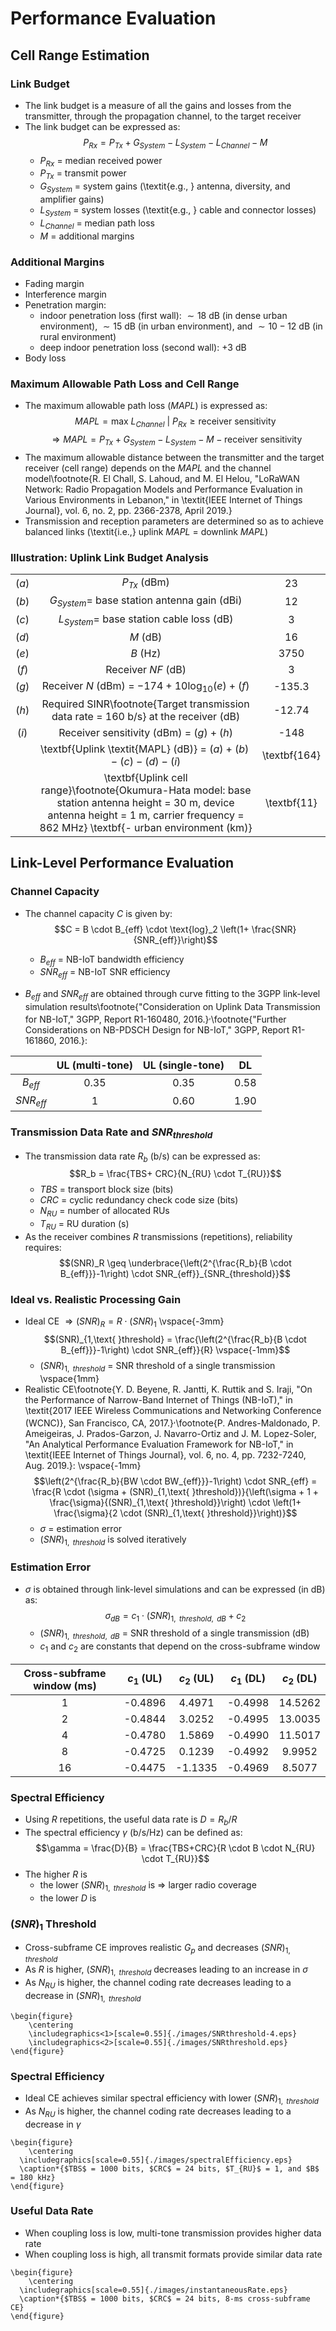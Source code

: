 # Performance Evaluation

## Cell Range Estimation

### Link Budget
- The link budget is a measure of all the gains and losses from the transmitter, through the propagation channel, to the target receiver
- The link budget can be expressed as: $$P_{Rx} = P_{Tx} + G_{System} - L_{System} - L_{Channel} - M$$
    - $P_{Rx}$ = median received power
    - $P_{Tx}$ = transmit power
    - $G_{System}$ = system gains (\textit{e.g., } antenna, diversity, and amplifier gains)
    - $L_{System}$ = system losses (\textit{e.g., } cable and connector losses)
    - $L_{Channel}$ = median path loss
    - $M$ = additional margins

### Additional Margins
- Fading margin
- Interference margin
- Penetration margin:
    - indoor penetration loss (first wall): $\sim 18$ dB (in dense urban environment), $\sim 15$ dB (in urban environment), and $\sim 10-12$ dB (in rural environment)
    - deep indoor penetration loss (second wall): +3 dB
- Body loss

### Maximum Allowable Path Loss and Cell Range

- The maximum allowable path loss ($MAPL$) is expressed as:
$$MAPL = \text{max } L_{Channel} \mbox{ } | \mbox{ } P_{Rx} \geq \text{receiver sensitivity}$$
$$\Rightarrow MAPL = P_{Tx} + G_{System} - L_{System} - M - \text{receiver sensitivity}$$
- The maximum allowable distance between the transmitter and the target receiver (cell range) depends on the $MAPL$ and the channel model\footnote{R. El Chall, S. Lahoud, and M. El Helou, "LoRaWAN Network: Radio Propagation Models and Performance Evaluation in Various Environments in Lebanon," in \textit{IEEE Internet of Things Journal}, vol. 6, no. 2, pp. 2366-2378, April 2019.}
- Transmission and reception parameters are determined so as to achieve balanced links (\textit{i.e.,} uplink $MAPL$ = downlink $MAPL$)

### Illustration: Uplink Link Budget Analysis

|     |                                                          |        |
|:---:|:--------------------------------------------------------:|:------:|
| $(a)$ |                $P_{Tx}$ (dBm)               |   23   |
| $(b)$ |              $G_{System} =$ base station antenna gain (dBi)             |   12   |
| $(c)$ |               $L_{System} =$ base station cable loss (dB)           |    3   |
| $(d)$ |                $M$ (dB)                  |   16   |
| $(e)$ |                  $B$ (Hz)                  |  3750  |
| $(f)$ |               Receiver $NF$ (dB)            |    3   |
| $(g)$ |              Receiver $N$ (dBm) = $-174+ 10 \text{log}_{10} (e)+ (f)$| -135.3 |
| $(h)$ |            Required SINR\footnote{Target transmission data rate = 160 b/s} at the receiver (dB)        | -12.74 |
| $(i)$ |   Receiver sensitivity (dBm) =  $(g) + (h)$ |  -148  |
|       |         \textbf{Uplink \textit{MAPL} (dB)} = $(a)+(b)-(c)-(d)-(i)$  | \textbf{164} |
|       |     \textbf{Uplink cell range}\footnote{Okumura-Hata model: base station antenna height = 30 m, device antenna height = 1 m, carrier frequency = 862 MHz} \textbf{- urban environment (km)}         |   \textbf{11}    |

## Link-Level Performance Evaluation

### Channel Capacity

- The channel capacity $C$ is given by: $$C = B \cdot B_{eff} \cdot \text{log}_2 \left(1+ \frac{SNR}{SNR_{eff}}\right)$$
    - $B_{eff}$ = NB-IoT bandwidth efficiency
    - $SNR_{eff}$ = NB-IoT SNR efficiency

- $B_{eff}$ and $SNR_{eff}$ are obtained through curve fitting to the 3GPP link-level simulation results\footnote{"Consideration on Uplink Data Transmission for NB-IoT," 3GPP, Report R1-160480, 2016.}$^,$\footnote{"Further Considerations on NB-PDSCH Design for NB-IoT," 3GPP, Report R1-161860, 2016.}:

|    | UL (multi-tone) | UL (single-tone) | DL |
|:-----------:|:-----------------:|:------------------:|:------:|
|  $B_{eff}$ |        0.35       |        0.35        |  0.58  |
| $SNR_{eff}$ |         1         |        0.60        |  1.90  |

### Transmission Data Rate and $SNR_{threshold}$

- The transmission data rate $R_b$ (b/s) can be expressed as: $$R_b = \frac{TBS+ CRC}{N_{RU} \cdot T_{RU}}$$
    - $TBS$ = transport block size (bits)
    - $CRC$ = cyclic redundancy check code size (bits)
    - $N_{RU}$ = number of allocated RUs
    - $T_{RU}$ = RU duration (s)
- As the receiver combines $R$ transmissions (repetitions), reliability requires: $$(SNR)_R \geq \underbrace{\left(2^{\frac{R_b}{B \cdot B_{eff}}}-1\right) \cdot SNR_{eff}}_{SNR_{threshold}}$$

### Ideal vs. Realistic Processing Gain
- Ideal CE $\Rightarrow (SNR)_R = R \cdot (SNR)_1$
\vspace{-3mm}
$$(SNR)_{1,\text{ }threshold} = \frac{\left(2^{\frac{R_b}{B \cdot B_{eff}}}-1\right) \cdot SNR_{eff}}{R} \vspace{-1mm}$$
    - $(SNR)_{1,\text{ }threshold}$ = SNR threshold of a single transmission
\vspace{1mm}
- Realistic CE\footnote{Y. D. Beyene, R. Jantti, K. Ruttik and S. Iraji, "On the Performance of Narrow-Band Internet of Things (NB-IoT)," in \textit{2017 IEEE Wireless Communications and Networking Conference (WCNC)}, San Francisco, CA, 2017.}$^,$\footnote{P. Andres-Maldonado, P. Ameigeiras, J. Prados-Garzon, J. Navarro-Ortiz and J. M. Lopez-Soler, "An Analytical Performance Evaluation Framework for NB-IoT," in \textit{IEEE Internet of Things Journal}, vol. 6, no. 4, pp. 7232-7240, Aug. 2019.}:
\vspace{-1mm}
$$\left(2^{\frac{R_b}{BW \cdot BW_{eff}}}-1\right) \cdot SNR_{eff} = \frac{R \cdot (\sigma + (SNR)_{1,\text{ }threshold})}{\left(\sigma + 1 + \frac{\sigma}{(SNR)_{1,\text{ }threshold}}\right) \cdot \left(1+ \frac{\sigma}{2 \cdot (SNR)_{1,\text{ }threshold}}\right)}$$
    - $\sigma$ = estimation error
    - $(SNR)_{1,\text{ }threshold}$ is solved iteratively

### Estimation Error
- $\sigma$ is obtained through link-level simulations and can be expressed (in dB) as: $$\sigma_{dB} = c_1 \cdot (SNR)_{1,\text{ }threshold,\text{ }dB} + c_2$$
    - $(SNR)_{1,\text{ }threshold,\text{ }dB}$ = SNR threshold of a single transmission (dB)
    - $c_1$ and $c_2$ are constants that depend on the cross-subframe window 

| Cross-subframe window (ms) | $c_1$ (UL) | $c_2$ (UL) | $c_1$ (DL) | $c_2$ (DL) |
|:------:|:-----------:|:-----------:|:---------:|:---------:|
|    1   |   -0.4896   |    4.4971   |  -0.4998  |  14.5262  |
|    2   |   -0.4844   |    3.0252   |  -0.4995  |  13.0035  |
|    4   |   -0.4780   |    1.5869   |  -0.4990  |  11.5017  |
|    8   |   -0.4725   |    0.1239   |  -0.4992  |   9.9952  |
|   16   |   -0.4475   |   -1.1335   |  -0.4969  |   8.5077  |

### Spectral Efficiency
- Using $R$ repetitions, the useful data rate is $D = R_b/R$
- The spectral efficiency $\gamma$ (b/s/Hz) can be defined as: $$\gamma = \frac{D}{B} = \frac{TBS+CRC}{R \cdot B \cdot N_{RU} \cdot T_{RU}}$$
- The higher $R$ is
    - the lower $(SNR)_{1,\text{ }threshold}$ is $\Rightarrow$ larger radio coverage
    - the lower $D$ is

### $(SNR)_{1}$ Threshold
- Cross-subframe CE improves realistic $G_p$ and decreases $(SNR)_{1,\text{ }threshold}$
- As $R$ is higher, $(SNR)_{1,\text{ }threshold}$ decreases leading to an increase in $\sigma$
- As $N_{RU}$ is higher, the channel coding rate decreases leading to a decrease in $(SNR)_{1,\text{ }threshold}$

```{=latex}
\begin{figure}
	\centering
	\includegraphics<1>[scale=0.55]{./images/SNRthreshold-4.eps}
	\includegraphics<2>[scale=0.55]{./images/SNRthreshold.eps}
\end{figure}
```

### Spectral Efficiency
- Ideal CE achieves similar spectral efficiency with lower $(SNR)_{1,\text{ }threshold}$
- As $N_{RU}$ is higher, the channel coding rate decreases leading to a decrease in $\gamma$

```{=latex}
\begin{figure}
	\centering
  \includegraphics[scale=0.55]{./images/spectralEfficiency.eps}
  \caption*{$TBS$ = 1000 bits, $CRC$ = 24 bits, $T_{RU}$ = 1, and $B$ = 180 kHz}
\end{figure}
```

<!-- 
- TB: Application data (20 bytes), CoAP (4 bytes), DTLS (13 bytes), UDP (8 bytes), IP (40 bytes), PDCP (5 bytes), RLC (2 bytes), and MAC (2 bytes) => total: 94 bytes
- A 3-byte CRC is calculated and attached to a TB

- Multi-tone transmissions: $I_{TBS} = 0...13$; $I_{MCS} = I_{TBS}; QPSK (UL)
- Single-tone transmissions: $I_{TBS} = 0...10$; $I_{MCS} = I_{TBS}; BPSK for $I_{TBS} = 0$, or 2, and QPSK for all other values
- For NPUSCH transmissions, for every 256 ms continuous transmission, a 40 ms gap is introduced.
-->

### Useful Data Rate
- When coupling loss is low, multi-tone transmission provides higher data rate
- When coupling loss is high, all transmit formats provide similar data rate

```{=latex}
\begin{figure}
	\centering
  \includegraphics[scale=0.55]{./images/instantaneousRate.eps}
  \caption*{$TBS$ = 1000 bits, $CRC$ = 24 bits, 8-ms cross-subframe CE}
\end{figure}
```